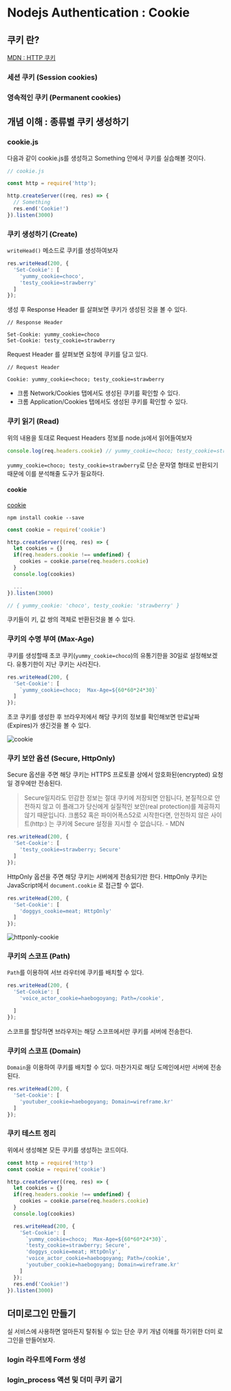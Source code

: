 # Nodejs Authentication : Cookie

## 쿠키 란?

[MDN : HTTP 쿠키](https://developer.mozilla.org/ko/docs/Web/HTTP/Cookies)

### 세션 쿠키 (Session cookies)

### 영속적인 쿠키 (Permanent cookies)

## 개념 이해 : 종류별 쿠키 생성하기

### cookie.js

다음과 같이 cookie.js를 생성하고 Something 안에서 쿠키를 실습해볼 것이다.

``` javascript
// cookie.js

const http = require('http');

http.createServer((req, res) => {
  // Something
  res.end('Cookie!')
}).listen(3000)
```

### 쿠키 생성하기 (Create)

`writeHead()` 메소드로 쿠키를 생성하여보자

``` javascript
res.writeHead(200, {
  'Set-Cookie': [
    'yummy_cookie=choco',
    'testy_cookie=strawberry'
  ]
});
```

생성 후 Response Header 를 살펴보면 쿠키가 생성된 것을 볼 수 있다.

```
// Response Header

Set-Cookie: yummy_cookie=choco
Set-Cookie: testy_cookie=strawberry
```

Request Header 를 살펴보면 요청에 쿠키를 담고 있다.

```
// Request Header

Cookie: yummy_cookie=choco; testy_cookie=strawberry
```

* 크롬 Network/Cookies 탭에서도 생성된 쿠키를 확인할 수 있다.
* 크롬 Application/Cookies 탭에서도 생성된 쿠키를 확인할 수 있다.

### 쿠키 읽기 (Read)

위의 내용을 토대로 Request Headers 정보를 node.js에서 읽어들여보자

``` javascript
console.log(req.headers.cookie) // yummy_cookie=choco; testy_cookie=strawberry
```

`yummy_cookie=choco; testy_cookie=strawberry`로 단순 문자열 형태로 반환되기 때문에 이를 분석해줄 도구가 필요하다.

#### cookie

[cookie](https://www.npmjs.com/package/cookie)

```
npm install cookie --save
```

``` javascript
const cookie = require('cookie')

http.createServer((req, res) => {
  let cookies = {}
  if(req.headers.cookie !== undefined) {
    cookies = cookie.parse(req.headers.cookie)
  }
  console.log(cookies)

  ...
}).listen(3000)

// { yummy_cookie: 'choco', testy_cookie: 'strawberry' }
```

쿠키들이 키, 값 쌍의 객체로 반환된것을 볼 수 있다.

### 쿠키의 수명 부여 (Max-Age)

쿠키를 생성할때 초코 쿠키(`yummy_cookie=choco`)의 유통기한을 30일로 설정해보겠다. 유통기한이 지난 쿠키는 사라진다.

``` javascript
res.writeHead(200, {
  'Set-Cookie': [
    `yummy_cookie=choco;  Max-Age=${60*60*24*30}`
  ]
});
```

초코 쿠키를 생성한 후 브라우저에서 해당 쿠키의 정보를 확인해보면 만료날짜(Expires)가 생긴것을 볼 수 있다.

![cookie](https://user-images.githubusercontent.com/32591477/86558331-09e09680-bf94-11ea-9b3c-fa2235c3f397.png)

### 쿠키 보안 옵션 (Secure, HttpOnly)

Secure 옵션을 주면 해당 쿠키는 HTTPS 프로토콜 상에서 암호화된(encrypted) 요청일 경우에만 전송된다.

> Secure일지라도 민감한 정보는 절대 쿠키에 저장되면 안됩니다, 본질적으로 안전하지 않고 이 플래그가 당신에게 실질적인 보안(real protection)를 제공하지 않기 때문입니다. 크롬52 혹은 파이어폭스52로 시작한다면, 안전하지 않은 사이트(http:) 는 쿠키에 Secure 설정을 지시할 수 없습니다. - MDN

``` javascript
res.writeHead(200, {
  'Set-Cookie': [
    'testy_cookie=strawberry; Secure'
  ]
});
```

HttpOnly 옵션을 주면 해당 쿠키는 서버에게 전송되기만 한다. HttpOnly 쿠키는 JavaScript에서 `document.cookie` 로 접근할 수 없다.

``` javascript
res.writeHead(200, {
  'Set-Cookie': [
    'doggys_cookie=meat; HttpOnly'
  ]
});
```

![httponly-cookie](https://user-images.githubusercontent.com/32591477/86559359-b459b900-bf96-11ea-9fe8-54e91dbfc7d8.png)

### 쿠키의 스코프 (Path)

`Path`를 이용하여 서브 라우터에 쿠키를 배치할 수 있다.

``` javascript
res.writeHead(200, {
  'Set-Cookie': [
    'voice_actor_cookie=haebogoyang; Path=/cookie',

  ]
});
```

스코프를 할당하면 브라우저는 해당 스코프에서만 쿠키를 서버에 전송한다.

### 쿠키의 스코프 (Domain)

`Domain`을 이용하여 쿠키를 배치할 수 있다. 마찬가지로 해당 도메인에서만 서버에 전송된다.

``` javascript
res.writeHead(200, {
  'Set-Cookie': [
    'youtuber_cookie=haebogoyang; Domain=wireframe.kr'
  ]
});
```

### 쿠키 테스트 정리

위에서 생성해본 모든 쿠키를 생성하는 코드이다.

``` javascript
const http = require('http')
const cookie = require('cookie')

http.createServer((req, res) => {
  let cookies = {}
  if(req.headers.cookie !== undefined) {
    cookies = cookie.parse(req.headers.cookie)
  }
  console.log(cookies)

  res.writeHead(200, {
    'Set-Cookie': [
      `yummy_cookie=choco;  Max-Age=${60*60*24*30}`,
      'testy_cookie=strawberry; Secure',
      'doggys_cookie=meat; HttpOnly',
      'voice_actor_cookie=haebogoyang; Path=/cookie',
      'youtuber_cookie=haebogoyang; Domain=wireframe.kr'
    ]
  });
  res.end('Cookie!')
}).listen(3000)
```

## 더미로그인 만들기

실 서비스에 사용하면 얼마든지 탈취될 수 있는 단순 쿠키 개념 이해를 하기위한 더미 로그인을 만들어보자.

### login 라우트에 Form 생성

### login_process 액션 및 더미 쿠키 굽기